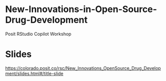 # New-Innovations-in-Open-Source-Drug-Development
Posit RStudio Copilot Workshop

# Slides
https://colorado.posit.co/rsc/New_Innovations_OpenSource_Drug_Development/slides.html#/title-slide
